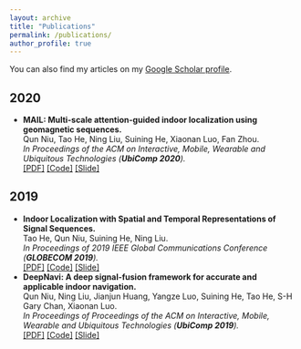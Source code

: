```yaml
---
layout: archive
title: "Publications"
permalink: /publications/
author_profile: true
---
```


You can also find my articles on my [Google Scholar profile](https://scholar.google.com/citations?user=ETHNJ0QAAAAJ&hl=zh-CN).

2020
--------
* **MAIL: Multi-scale attention-guided indoor localization using geomagnetic sequences.**  
  Qun Niu, Tao He, Ning Liu, Suining He, Xiaonan Luo, Fan Zhou.        
  *In Proceedings of the ACM on Interactive, Mobile, Wearable and Ubiquitous Technologies (**UbiComp 2020**).*    
  [[PDF]](http://academicpages.github.io/files/2020_MAIL.pdf)  [[Code]]()  [[Slide]]()

2019
--------
* **Indoor Localization with Spatial and Temporal Representations of Signal Sequences.**  
  Tao He, Qun Niu, Suining He, Ning Liu.     
  *In Proceedings of 2019 IEEE Global Communications Conference (**GLOBECOM 2019**).*    
  [[PDF]](http://academicpages.github.io/files/2019_ST-Loc.pdf)  [[Code]]()  [[Slide]]()
* **DeepNavi: A deep signal-fusion framework for accurate and applicable indoor navigation.**  
  Qun Niu, Ning Liu, Jianjun Huang, Yangze Luo, Suining He, Tao He, S-H Gary Chan, Xiaonan Luo.     
  *In Proceedings of Proceedings of the ACM on Interactive, Mobile, Wearable and Ubiquitous Technologies (**UbiComp 2019**).*    
  [[PDF]](http://academicpages.github.io/files/2019_DeepNavi.pdf)  [[Code]]()  [[Slide]]()
